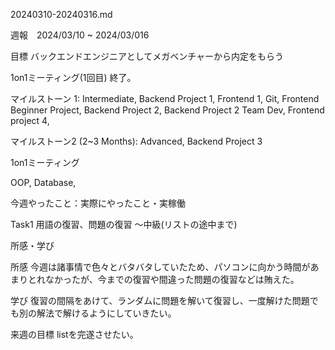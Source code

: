 20240310-20240316.md

週報　2024/03/10 ~ 2024/03/016

目標 バックエンドエンジニアとしてメガベンチャーから内定をもらう

1on1ミーティング(1回目) 終了。

マイルストーン 1: Intermediate, Backend Project 1, Frontend 1, Git, Frontend Beginner Project, Backend Project 2, Backend Project 2 Team Dev, Frontend project 4,

マイルストーン2 (2~3 Months): Advanced, Backend Project 3

1on1ミーティング

OOP, Database,


今週やったこと：実際にやったこと・実稼働

Task1
用語の復習、問題の復習
〜中級(リストの途中まで)


所感・学び

所感
今週は諸事情で色々とバタバタしていたため、パソコンに向かう時間があまりとれなかったが、今までの復習や間違った問題の復習などは賄えた。

学び
復習の間隔をあけて、ランダムに問題を解いて復習し、一度解けた問題でも別の解法で解けるようにしていきたい。

来週の目標
listを完遂させたい。
